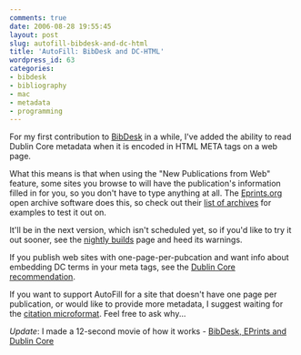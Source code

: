 ```yaml
---
comments: true
date: 2006-08-28 19:55:45
layout: post
slug: autofill-bibdesk-and-dc-html
title: 'AutoFill: BibDesk and DC-HTML'
wordpress_id: 63
categories:
- bibdesk
- bibliography
- mac
- metadata
- programming
---
```


For my first contribution to [BibDesk](http://bibdesk.sf.net) in a while, I've added the ability to read Dublin Core metadata when it is encoded in HTML META tags on a web page.

What this means is that when using the "New Publications from Web" feature, some sites you browse to will have the publication's information filled in for you, so you don't have to type anything at all. The [Eprints.org](http://www.eprints.org/) open archive software does this, so check out their [list of archives](http://www.eprints.org/software/archives/) for examples to test it out on.

It'll be in the next version, which isn't scheduled yet, so if you'd like to try it out sooner, see the [nightly builds][nb] page and heed its warnings.

If you publish web sites with one-page-per-pubcation and want info about embedding DC terms in your meta tags, see the [Dublin Core recommendation][dchtml].

If you want to support AutoFill for a site that doesn't have one page per publication, or would like to provide more metadata, I suggest waiting for the [citation microformat](http://microformats.org/wiki/citation). Feel free to ask why...

*Update*: I made a 12-second movie of how it works - [BibDesk, EPrints and Dublin Core](http://michael-mccracken.net/img/BibDesk-DCHTML-screencast.mov)

[dchtml]:http://dublincore.org/documents/dcq-html/
[nb]:http://bibdesk.demokratia.org/beta/
